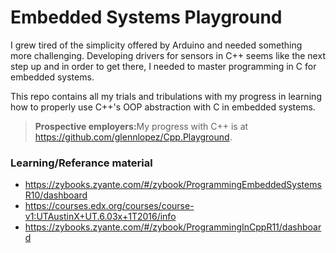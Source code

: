 <!-- https://github.com/adam-p/markdown-here/wiki/Markdown-Cheatsheet -->

Embedded Systems Playground
=================
I grew tired of the simplicity offered by Arduino and needed something more challenging. Developing drivers for sensors in C++ seems like the next step up and in order to get there, I needed to master programming in C for embedded systems.  

This repo contains all my trials and tribulations with my progress in learning how to properly use C++'s OOP abstraction with C in embedded systems.

><b>Prospective employers:</b>My progress with C++ is at https://github.com/glennlopez/Cpp.Playground. 

### Learning/Referance material
* https://zybooks.zyante.com/#/zybook/ProgrammingEmbeddedSystemsR10/dashboard
* https://courses.edx.org/courses/course-v1:UTAustinX+UT.6.03x+1T2016/info
* https://zybooks.zyante.com/#/zybook/ProgrammingInCppR11/dashboard

